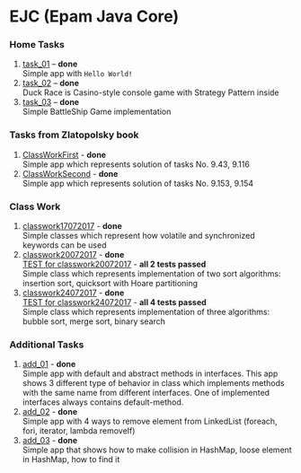 # EJC (Epam Java Core)

### Home Tasks
1. [task_01](https://github.com/Venreaver/ejc13/tree/master/src/main/java/tasks/task_01) – **done**  
    Simple app with `Hello World!`
2. [task_02](https://github.com/Venreaver/ejc13/tree/master/src/main/java/tasks/task_02) – **done**  
    Duck Race is Casino-style console game with Strategy Pattern inside
3. [task_03](https://github.com/Venreaver/ejc13/tree/master/src/main/java/tasks/task_03) – **done**  
    Simple BattleShip Game implementation
   
### Tasks from Zlatopolsky book
1. [ClassWorkFirst](https://github.com/Venreaver/ejc13/tree/master/src/main/java/zlatopolsky/chapter_09/ClassWorkFirst.java) - **done**  
    Simple app which represents solution of tasks No. 9.43, 9.116
2. [ClassWorkSecond](https://github.com/Venreaver/ejc13/tree/master/src/main/java/zlatopolsky/chapter_09/ClassWorkSecond.java) - **done**  
    Simple app which represents solution of tasks No. 9.153, 9.154 
    
### Class Work
1. [classwork17072017](https://github.com/Venreaver/ejc13/tree/master/src/main/java/classwork/classwork17072017) - **done**  
    Simple classes which represent how volatile and synchronized keywords can be used
2. [classwork20072017](https://github.com/Venreaver/ejc13/tree/master/src/main/java/classwork/classwork20072017) - **done**  
   [TEST for classwork20072017](https://github.com/Venreaver/ejc13/tree/master/src/test/java/classwork/classwork20072017) - **all 2 tests passed**  
    Simple class which represents implementation of two sort algorithms: insertion sort, quicksort with Hoare partitioning  
3. [classwork24072017](https://github.com/Venreaver/ejc13/tree/master/src/main/java/classwork/classwork24072017) - **done**  
   [TEST for classwork24072017](https://github.com/Venreaver/ejc13/tree/master/src/test/java/classwork/classwork24072017) - **all 4 tests passed**  
    Simple class which represents implementation of three algorithms: bubble sort, merge sort, binary search  

### Additional Tasks
1. [add_01](https://github.com/Venreaver/ejc13/tree/master/src/main/java/additional/add_01) - **done**  
    Simple app with default and abstract methods in interfaces.
    This app shows 3 different type of behavior in class which implements methods with the same name from different interfaces.
    One of implemented interfaces always contains default-method.
2. [add_02](https://github.com/Venreaver/ejc13/tree/master/src/main/java/additional/add_02) - **done**  
    Simple app with 4 ways to remove element from LinkedList (foreach, fori, iterator, lambda removeIf)
3. [add_03](https://github.com/Venreaver/ejc13/tree/master/src/main/java/additional/add_03) - **done**  
    Simple app that shows how to make collision in HashMap, loose element in HashMap, how to find it